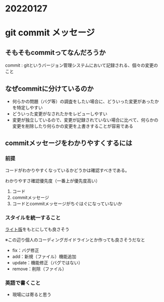 # 20220127

# git commit メッセージ

## そもそもcommitってなんだろうか
commit : gitというバージョン管理システムにおいて記録される、個々の変更のこと

## なぜcommitに分けているのか
- 何らかの問題（バグ等）の調査をしたい場合に、どういった変更があったかを特定しやすい
- どういった変更がなされたかをレビューしやすい
- 変更が独立しているので、変更が記録されていない場合に比べて、何らかの変更を削除したり何らかの変更を上書きすることが容易である

## commitメッセージをわかりやすくするには

### 前提
コードがわかりやすくなっているかどうかは確認すべきである。

わかりやすさ確認優先度（一番上が優先度高い）
1. コード
2. commitメッセージ
3. コードとcommitメッセージがちぐはぐになっていないか

### スタイルを統一すること

[ライト版](https://qiita.com/itosho/items/9565c6ad2ffc24c09364#%E3%83%A9%E3%82%A4%E3%83%88%E7%89%88)をもとにしても良さそう

※この辺り個人のコーディングガイドラインとか作っても良さそうだなと

- fix：バグ修正
- add：新規（ファイル）機能追加
- update：機能修正（バグではない）
- remove：削除（ファイル）

### 英語で書くこと
- 現場には寄ると思う
